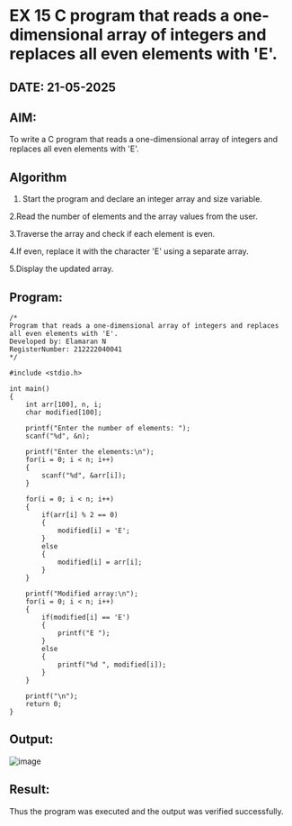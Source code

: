 # EX 15 C program that reads a one-dimensional array of integers and replaces all even elements with 'E'.
## DATE: 21-05-2025
## AIM:
To write a C program that reads a one-dimensional array of integers and replaces all even elements with 'E'.

## Algorithm
1. Start the program and declare an integer array and size variable.

2.Read the number of elements and the array values from the user.

3.Traverse the array and check if each element is even.

4.If even, replace it with the character 'E' using a separate array.

5.Display the updated array. 

## Program:
```
/*
Program that reads a one-dimensional array of integers and replaces all even elements with 'E'.
Developed by: Elamaran N
RegisterNumber: 212222040041
*/

#include <stdio.h>

int main()
{
    int arr[100], n, i;
    char modified[100];

    printf("Enter the number of elements: ");
    scanf("%d", &n);

    printf("Enter the elements:\n");
    for(i = 0; i < n; i++)
    {
        scanf("%d", &arr[i]);
    }

    for(i = 0; i < n; i++)
    {
        if(arr[i] % 2 == 0)
        {
            modified[i] = 'E';
        }
        else
        {
            modified[i] = arr[i]; 
        }
    }

    printf("Modified array:\n");
    for(i = 0; i < n; i++)
    {
        if(modified[i] == 'E')
        {
            printf("E ");
        }
        else
        {
            printf("%d ", modified[i]);
        }
    }

    printf("\n");
    return 0;
}

```

## Output:

![image](https://github.com/user-attachments/assets/919cec5f-5218-492f-8bc2-8b93dbdebeea)


## Result:
Thus the program was executed and the output was verified successfully.
